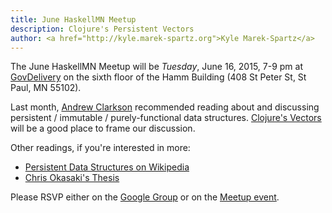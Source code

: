 ```yaml
---
title: June HaskellMN Meetup
description: Clojure's Persistent Vectors
author: <a href="http://kyle.marek-spartz.org">Kyle Marek-Spartz</a>
---
```


The June HaskellMN Meetup will be *Tuesday*, June 16,
2015, 7-9 pm at [GovDelivery](http://www.govdelivery.com/) on the
sixth floor of the Hamm Building (408 St Peter St, St Paul, MN 55102).

Last month, [Andrew Clarkson](https://www.github.com/bitborn) recommended reading about and discussing persistent / immutable / purely-functional data structures. [Clojure's Vectors](http://hypirion.com/musings/understanding-persistent-vector-pt-1) will be a good place to frame our discussion.

Other readings, if you're interested in more:

- [Persistent Data Structures on Wikipedia](https://en.wikipedia.org/wiki/Persistent_data_structure)
- [Chris Okasaki's Thesis](https://www.cs.cmu.edu/~rwh/theses/okasaki.pdf)


Please RSVP either on the
[Google Group](https://groups.google.com/forum/#!forum/haskellmn)
or on the
[Meetup event](http://www.meetup.com/HaskellMN/events/221321241/).
